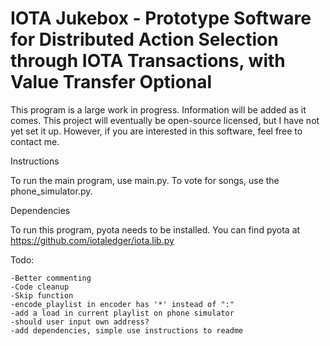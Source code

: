 # IOTA Jukebox - Prototype Software for Distributed Action Selection through IOTA Transactions, with Value Transfer Optional

This program is a large work in progress. Information will be added as it comes. This project will eventually be open-source licensed, but I have not yet set it up. However, if you are interested in this software, feel free to contact me.

Instructions

To run the main program, use main.py. To vote for songs, use the phone_simulator.py.

Dependencies

To run this program, pyota needs to be installed. You can find pyota at https://github.com/iotaledger/iota.lib.py

Todo: 
```
-Better commenting
-Code cleanup
-Skip function
-encode_playlist in encoder has '*' instead of ":"
-add a load in current playlist on phone simulator
-should user input own address?
-add dependencies, simple use instructions to readme
```
